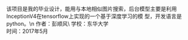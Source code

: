 该项目是我的毕业设计，能用与本地相似图片搜索，后台模型主要是利用InceptionV4在tensorflow上实现的一个基于深度学习的模
型，开发语言是python。\n
作者：彭顺风\\
学校：东华大学\
时间：2017年5月